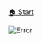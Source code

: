 [🏠 Start](https://jeanluc2305.github.io/Discord/)

![Error](https://freefrontend.com/assets/img/html-funny-404-pages/HTML-404-Error-Page.gif)
